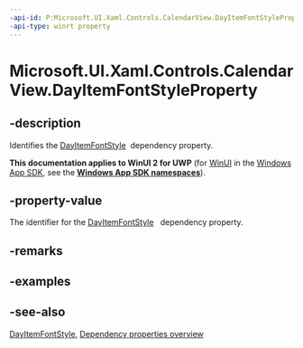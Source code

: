 ```yaml
---
-api-id: P:Microsoft.UI.Xaml.Controls.CalendarView.DayItemFontStyleProperty
-api-type: winrt property
---
```


<!-- Property syntax
public Windows.UI.Xaml.DependencyProperty DayItemFontStyleProperty { get; }
-->

# Microsoft.UI.Xaml.Controls.CalendarView.DayItemFontStyleProperty

## -description
Identifies the [DayItemFontStyle](calendarview_dayitemfontstyle.md)  dependency property.

**This documentation applies to WinUI 2 for UWP** (for [WinUI](/windows/apps/winui/winui3/) in the [Windows App SDK](/windows/apps/windows-app-sdk/), see the **[Windows App SDK namespaces](/windows/windows-app-sdk/api/winrt/)**).

## -property-value
The identifier for the [DayItemFontStyle](calendarview_dayitemfontstyle.md)   dependency property.

## -remarks

## -examples

## -see-also
[DayItemFontStyle](calendarview_dayitemfontstyle.md), [Dependency properties overview](/windows/uwp/xaml-platform/dependency-properties-overview)

